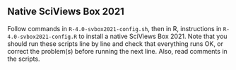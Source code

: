 ## Native SciViews Box 2021

Follow commands in `R-4.0-svbox2021-config.sh`, then in R, instructions in `R-4.0-svbox2021-config.R` to install a native SciViews Box 2021. Note that you should run these scripts line by line and check that everything runs OK, or correct the problem(s) before running the next line. Also, read comments in the scripts.
